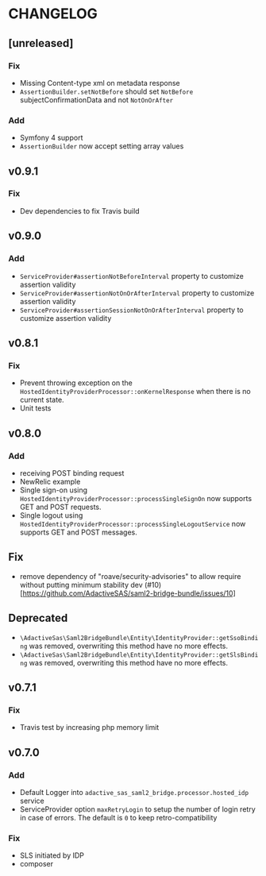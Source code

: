 # CHANGELOG

## [unreleased]

### Fix
  - Missing Content-type xml on metadata response
  - `AssertionBuilder.setNotBefore` should set `NotBefore` subjectConfirmationData and not `NotOnOrAfter`

### Add
  - Symfony 4 support
  - `AssertionBuilder` now accept setting array values 

## v0.9.1

### Fix
  - Dev dependencies to fix Travis build

## v0.9.0

### Add
  - `ServiceProvider#assertionNotBeforeInterval` property to customize assertion validity
  - `ServiceProvider#assertionNotOnOrAfterInterval` property to customize assertion validity
  - `ServiceProvider#assertionSessionNotOnOrAfterInterval` property to customize assertion validity

## v0.8.1

### Fix
  - Prevent throwing exception on the `HostedIdentityProviderProcessor::onKernelResponse` when there is no current state.
  - Unit tests

## v0.8.0

### Add
  - receiving POST binding request
  - NewRelic example
  - Single sign-on using `HostedIdentityProviderProcessor::processSingleSignOn` now supports GET and POST requests.
  - Single logout using `HostedIdentityProviderProcessor::processSingleLogoutService` now supports GET and POST messages.
  
## Fix
  - remove dependency of "roave/security-advisories" to allow require without putting minimum stability dev (#10)[https://github.com/AdactiveSAS/saml2-bridge-bundle/issues/10]
  
## Deprecated
  - `\AdactiveSas\Saml2BridgeBundle\Entity\IdentityProvider::getSsoBinding` was removed, overwriting this method have no
more effects.
  - `\AdactiveSas\Saml2BridgeBundle\Entity\IdentityProvider::getSlsBinding` was removed, overwriting this method have no
more effects.
  
## v0.7.1

### Fix
  - Travis test by increasing php memory limit

## v0.7.0

### Add
  - Default Logger into `adactive_sas_saml2_bridge.processor.hosted_idp` service
  - ServiceProvider option `maxRetryLogin` to setup the number of login retry in case of errors. The default is `0` to 
  keep retro-compatibility

### Fix
  - SLS initiated by IDP
  - composer 

